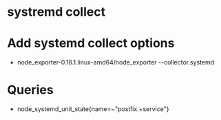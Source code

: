# systremd collect 

# Add systemd collect options

* node_exporter-0.18.1.linux-amd64/node_exporter --collector.systemd

# Queries

* node_systemd_unit_state{name=~"postfix.+service"}
